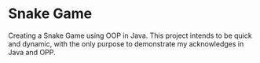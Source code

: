 # Snake Game
Creating a Snake Game using OOP in Java. This project intends to be quick and dynamic, with the only purpose to demonstrate my acknowledges in Java and OPP.
